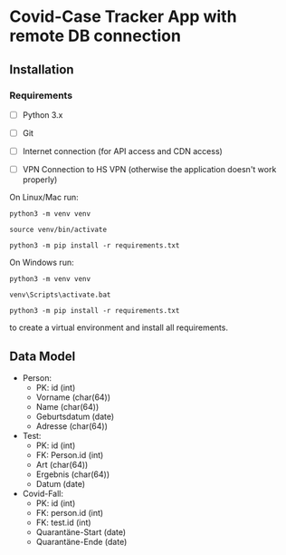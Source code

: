 # Covid-Case Tracker App with remote DB connection

## Installation

### Requirements

- [ ] Python 3.x

- [ ] Git

- [ ] Internet connection (for API access and CDN access)

- [ ] VPN Connection to HS VPN (otherwise the application doesn't work properly)

On Linux/Mac run:

```
python3 -m venv venv

source venv/bin/activate

python3 -m pip install -r requirements.txt
```

On Windows run:

```
python3 -m venv venv

venv\Scripts\activate.bat

python3 -m pip install -r requirements.txt
```

to create a virtual environment and install all requirements.

## Data Model

- Person:
  - PK: id (int)
  - Vorname (char(64))
  - Name (char(64))
  - Geburtsdatum (date)
  - Adresse (char(64))
- Test:
  - PK: id (int)
  - FK: Person.id (int)
  - Art (char(64))
  - Ergebnis (char(64))
  - Datum (date)
- Covid-Fall:
  - PK: id (int)
  - FK: person.id (int)
  - FK: test.id (int)
  - Quarantäne-Start (date)
  - Quarantäne-Ende (date)
